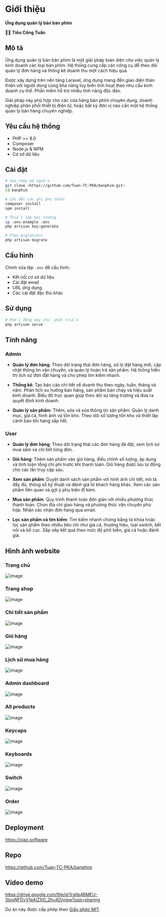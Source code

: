 # Giới thiệu
**Ứng dụng quản lý bán bàn phím**

👨‍💻 **Tiêu Công Tuấn**

## Mô tả

Ứng dụng quản lý bán bàn phím là một giải pháp toàn diện cho việc quản lý kinh doanh các loại bàn phím. Hệ thống cung cấp các công cụ để theo dõi quản lý đơn hàng và thống kê doanh thu một cách hiệu quả.

Được xây dựng trên nền tảng Laravel, ứng dụng mang đến giao diện thân thiện với người dùng cùng khả năng tùy biến linh hoạt theo nhu cầu kinh doanh cụ thể. Phần mềm hỗ trợ nhiều tính năng độc đáo.

Giải pháp này phù hợp cho các cửa hàng bàn phím chuyên dụng, doanh nghiệp phân phối thiết bị điện tử, hoặc bất kỳ đơn vị nào cần một hệ thống quản lý bán hàng chuyên nghiệp.

## Yêu cầu hệ thống

- PHP >= 8.0
- Composer
- Node.js & NPM
- Cơ sở dữ liệu

## Cài đặt

```bash
# Sao chép mã nguồn
git clone <https://github.com/Tuan-TC-PKA/banphim.git>
cd banphim

# Cài đặt các gói phụ thuộc
composer install
npm install

# Thiết lập môi trường
cp .env.example .env
php artisan key:generate

# Chạy migrations
php artisan migrate
```

## Cấu hình

Chỉnh sửa tệp `.env` để cấu hình:
- Kết nối cơ sở dữ liệu
- Cài đặt email
- URL ứng dụng
- Các cài đặt đặc thù khác

## Sử dụng

```bash
# Khởi động máy chủ phát triển
php artisan serve
```

## Tính năng
### Admin
- **Quản lý đơn hàng**: Theo dõi trạng thái đơn hàng, xử lý đặt hàng mới, cập nhật thông tin vận chuyển, và quản lý hoàn trả sản phẩm. Hệ thống hiển thị lịch sử đơn đặt hàng và cho phép tìm kiếm nhanh.

- **Thống kê**: Tạo báo cáo chi tiết về doanh thu theo ngày, tuần, tháng và năm. Phân tích xu hướng bán hàng, sản phẩm bán chạy và hiệu suất kinh doanh. Biểu đồ trực quan giúp theo dõi sự tăng trưởng và đưa ra quyết định kinh doanh.

- **Quản lý sản phẩm**: Thêm, sửa và xóa thông tin sản phẩm. Quản lý danh mục, giá cả, hình ảnh và tồn kho. Theo dõi số lượng tồn kho và thiết lập cảnh báo khi hàng sắp hết.
### User
- **Quản lý đơn hàng**: Theo dõi trạng thái các đơn hàng đã đặt, xem lịch sử mua sắm và chi tiết từng đơn.

- **Giỏ hàng**: Thêm sản phẩm vào giỏ hàng, điều chỉnh số lượng, áp dụng và tính toán tổng chi phí trước khi thanh toán. Giỏ hàng được lưu tự động cho các lần truy cập sau.

- **Xem sản phẩm**: Duyệt danh sách sản phẩm với hình ảnh chi tiết, mô tả đầy đủ, thông số kỹ thuật và đánh giá từ khách hàng khác. Xem các sản phẩm liên quan và gợi ý phụ kiện đi kèm.

- **Mua sản phẩm**: Quy trình thanh toán đơn giản với nhiều phương thức thanh toán. Chọn địa chỉ giao hàng và phương thức vận chuyển phù hợp. Nhận xác nhận đơn hàng qua email.

- **Lọc sản phẩm và tìm kiếm**: Tìm kiếm nhanh chóng bằng từ khóa hoặc lọc sản phẩm theo nhiều tiêu chí như giá cả, thương hiệu, loại switch, kết nối và bố cục. Sắp xếp kết quả theo mức độ phổ biến, giá cả hoặc đánh giá.

## Hình ảnh website
### Trang chủ
![image](https://github.com/user-attachments/assets/1cff7415-ed67-4fa5-89bd-6312890359c4)

### Trang shop
![image](https://github.com/user-attachments/assets/7edc4806-919e-4228-bbec-56e78226c6ba)

### Chi tiết sản phẩm
![image](https://github.com/user-attachments/assets/5b296312-0f43-4c0a-ac77-5c147ecd09a0)

### Giỏ hàng
![image](https://github.com/user-attachments/assets/5a6c4706-ca18-4f92-991e-7414d07097c2)

### Lịch sử mua hàng
![image](https://github.com/user-attachments/assets/2529b2ff-6882-44cb-910a-6c0e867313bd)

### Admin dashboard
![image](https://github.com/user-attachments/assets/cd1a818f-7a28-40fc-8320-f971ee27c304)

### All products
![image](https://github.com/user-attachments/assets/aedf76bb-2923-4302-a9b6-c8c88c11e77b)

### Keycaps
![image](https://github.com/user-attachments/assets/a75b7c6e-8611-47e7-beaa-8aedcf54f19c)

### Keyboards
![image](https://github.com/user-attachments/assets/eba69a46-e163-4b0b-9dda-30896095a658)

### Switch
![image](https://github.com/user-attachments/assets/34a7e204-2646-44d1-bdcc-1dcea6c211e2)

### Order
![image](https://github.com/user-attachments/assets/30f70c6d-1b41-49a1-82dc-15e5071f9574)


## Deployment
https://xiao.software

## Repo
https://github.com/Tuan-TC-PKA/banphim

## Video demo
https://drive.google.com/file/d/1rshb4BMEU-3toyNFDvV1eAIZXO_2hu4D/view?usp=sharing

Dự án này được cấp phép theo [Giấy phép MIT](LICENSE).
